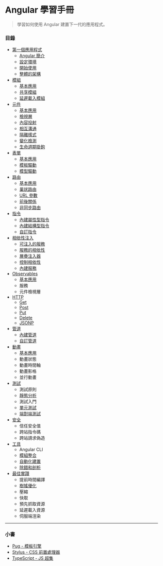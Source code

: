 # Angular 學習手冊

> 學習如何使用 Angular 建置下一代的應用程式。

### 目錄
* [第一個應用程式](https://github.com/Shyam-Chen/Learning-Angular/blob/master/chapters/first-application.md)
  * [Angular 簡介](https://github.com/Shyam-Chen/Learning-Angular/blob/master/chapters/first-application.md#angular-簡介)
  * [設定環境](https://github.com/Shyam-Chen/Learning-Angular/blob/master/chapters/first-application.md#設定環境)
  * [開始使用](https://github.com/Shyam-Chen/Learning-Angular/blob/master/chapters/first-application.md#開始使用)
  * [整體的架構](https://github.com/Shyam-Chen/Learning-Angular/blob/master/chapters/first-application.md#整體的架構)
* [模組](https://github.com/Shyam-Chen/Learning-Angular/blob/master/chapters/modules.md)
  * [基本應用](https://github.com/Shyam-Chen/Learning-Angular/blob/master/chapters/modules.md#基本應用)
  * [共享模組](https://github.com/Shyam-Chen/Learning-Angular/blob/master/chapters/modules.md#共享模組)
  * [延遲載入模組](https://github.com/Shyam-Chen/Learning-Angular/blob/master/chapters/modules.md#共享模組)
* [元件](https://github.com/Shyam-Chen/Learning-Angular/blob/master/chapters/components.md)
  * [基本應用](https://github.com/Shyam-Chen/Learning-Angular/blob/master/chapters/components.md#基本應用)
  * [檢視層](https://github.com/Shyam-Chen/Learning-Angular/blob/master/chapters/components.md#檢視層)
  * [內容投射](https://github.com/Shyam-Chen/Learning-Angular/blob/master/chapters/components.md#內容投射)
  * [相互溝通](https://github.com/Shyam-Chen/Learning-Angular/blob/master/chapters/components.md#相互溝通)
  * [隔離樣式](https://github.com/Shyam-Chen/Learning-Angular/blob/master/chapters/components.md#隔離樣式)
  * [變化檢測](https://github.com/Shyam-Chen/Learning-Angular/blob/master/chapters/components.md#變化檢測)
  * [生命週期掛鉤](https://github.com/Shyam-Chen/Learning-Angular/blob/master/chapters/components.md#生命週期掛鉤)
* [表單](https://github.com/Shyam-Chen/Learning-Angular/blob/master/chapters/forms.md)
  * [基本應用](https://github.com/Shyam-Chen/Learning-Angular/blob/master/chapters/forms.md#基本應用)
  * [模板驅動](https://github.com/Shyam-Chen/Learning-Angular/blob/master/chapters/forms.md#模板驅動)
  * [模型驅動](https://github.com/Shyam-Chen/Learning-Angular/blob/master/chapters/forms.md#模型驅動)
* [路由](https://github.com/Shyam-Chen/Learning-Angular/blob/master/chapters/routing.md)
  * [基本應用](https://github.com/Shyam-Chen/Learning-Angular/blob/master/chapters/routing.md#基本應用)
  * [巢狀路由](https://github.com/Shyam-Chen/Learning-Angular/blob/master/chapters/routing.md#巢狀路由)
  * [URL 參數](https://github.com/Shyam-Chen/Learning-Angular/blob/master/chapters/routing.md#url-參數)
  * [前後關係](https://github.com/Shyam-Chen/Learning-Angular/blob/master/chapters/routing.md#前後關係)
  * [非同步路由](https://github.com/Shyam-Chen/Learning-Angular/blob/master/chapters/routing.md#非同步路由)
* [指令](https://github.com/Shyam-Chen/Learning-Angular/blob/master/chapters/directives.md)
  * [內建屬性型指令](https://github.com/Shyam-Chen/Learning-Angular/blob/master/chapters/directives.md#內建屬性型指令)
  * [內建結構型指令](https://github.com/Shyam-Chen/Learning-Angular/blob/master/chapters/directives.md#內建結構型指令)
  * [自訂指令](https://github.com/Shyam-Chen/Learning-Angular/blob/master/chapters/directives.md#自訂指令)
* [相依性注入](https://github.com/Shyam-Chen/Learning-Angular/blob/master/chapters/dependency-injection.md)
  * [可注入的服務](https://github.com/Shyam-Chen/Learning-Angular/blob/master/chapters/services.md#可注入的服務)
  * [服務的相依性](https://github.com/Shyam-Chen/Learning-Angular/blob/master/chapters/services.md#服務的相依性)
  * [層疊注入器](https://github.com/Shyam-Chen/Learning-Angular/blob/master/chapters/services.md#層疊注入器)
  * [控制相依性](https://github.com/Shyam-Chen/Learning-Angular/blob/master/chapters/services.md#控制相依性)
  * [內建服務](https://github.com/Shyam-Chen/Learning-Angular/blob/master/chapters/services.md#內建服務)
* [Observables](https://github.com/Shyam-Chen/Learning-Angular/blob/master/chapters/observables.md)
  * [基本應用](https://github.com/Shyam-Chen/Learning-Angular/blob/master/chapters/observables.md#基本應用)
  * 服務
  * 元件檢視層
* [HTTP](https://github.com/Shyam-Chen/Learning-Angular/blob/master/chapters/http.md)
  * [Get](https://github.com/Shyam-Chen/Learning-Angular/blob/master/chapters/http.md#get)
  * [Post](https://github.com/Shyam-Chen/Learning-Angular/blob/master/chapters/http.md#post)
  * [Put](https://github.com/Shyam-Chen/Learning-Angular/blob/master/chapters/http.md#put)
  * [Delete](https://github.com/Shyam-Chen/Learning-Angular/blob/master/chapters/http.md#delete)
  * [JSONP](https://github.com/Shyam-Chen/Learning-Angular/blob/master/chapters/http.md#jsonp)
* [管道](https://github.com/Shyam-Chen/Learning-Angular/blob/master/chapters/pipes.md)
  * [內建管道](https://github.com/Shyam-Chen/Learning-Angular/blob/master/chapters/pipes.md#內建管道)
  * [自訂管道](https://github.com/Shyam-Chen/Learning-Angular/blob/master/chapters/pipes.md#自訂管道)
* [動畫](https://github.com/Shyam-Chen/Learning-Angular/blob/master/chapters/animations.md)
  * [基本應用](https://github.com/Shyam-Chen/Learning-Angular/blob/master/chapters/animations.md#基本應用)
  * 動畫狀態
  * 動畫時間軸
  * 動畫影格
  * 並行動畫
* [測試](https://github.com/Shyam-Chen/Learning-Angular/blob/master/chapters/testing.md)
  * 測試原則
  * [靜態分析](https://github.com/Shyam-Chen/Learning-Angular/blob/master/chapters/testing.md#靜態分析)
  * 測試入門
  * [單元測試](https://github.com/Shyam-Chen/Learning-Angular/blob/master/chapters/testing.md#單元測試)
  * [端對端測試](https://github.com/Shyam-Chen/Learning-Angular/blob/master/chapters/testing.md#端對端測試)
* [安全](https://github.com/Shyam-Chen/Learning-Angular/blob/master/chapters/security.md)
  * 信任安全值
  * 跨站指令碼
  * 跨站請求偽造
* [工具](https://github.com/Shyam-Chen/Learning-Angular/blob/master/chapters/tools.md)
  * Angular CLI
  * [模組整合](https://github.com/Shyam-Chen/Learning-Angular/blob/master/chapters/tools.md#模組整合)
  * [自動化建置](https://github.com/Shyam-Chen/Learning-Angular/blob/master/chapters/tools.md#自動化建置)
  * [除錯和剖析](https://github.com/Shyam-Chen/Learning-Angular/blob/master/chapters/tools.md#除錯和剖析)
* [最佳實踐](https://github.com/Shyam-Chen/Learning-Angular/blob/master/chapters/best-practices.md)
  * 提前時間編譯
  * [樹搖優化](https://github.com/Shyam-Chen/Learning-Angular/blob/master/chapters/best-practices.md#樹搖優化)
  * 壓縮
  * 快取
  * 預先抓取資源
  * 延遲載入資源
  * 伺服端渲染

***

### 小書
* [Pug - 模板引擎](https://github.com/Shyam-Chen/Learning-Angular/blob/master/Pug.md)
* [Stylus - CSS 前置處理器](https://github.com/Shyam-Chen/Learning-Angular/blob/master/Stylus.md)
* [TypeScript - JS 超集](https://github.com/Shyam-Chen/Learning-Angular/blob/master/TypeScript.md)
